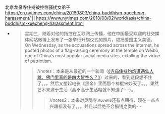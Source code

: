 
北京龙泉寺住持被控性骚扰女弟子 https://cn.nytimes.com/china/20180803/china-buddhism-xuecheng-harassment/ || https://www.nytimes.com/2018/08/02/world/asia/china-buddhism-xuecheng-harassment.html
- > 星期三，随着对他的指控在互联网上传播，他在中国最受欢迎的社交媒体网站微博上发布了一张举行升旗仪式的照片，颂扬爱国主义美德。 <br> On Wednesday, as the accusations spread across the internet, he posted photos of a flag-raising ceremony at the temple on Weibo, one of China’s most popular social media sites, extolling the virtue of patriotism.
  >> //notes：本来是从最近的一个新闻（[《寺庙住持约炮遭遇仙人跳，佛门里真的是四大皆空么？》](https://www.youtube.com/watch?v=x1pyY_XtY24)）过来的，看到这段绷不住了。。。然后又想起电影《黑金》里面那个神棍宋妙天了。。。果然艺术来源于生活（高不高于生活咱就不知道了- -）。
  >>> //notes2：本来对灵隐寺`法云安缦`还有点期待，现在一点点兴趣都没有了。。。并且以后绝不会捐钱之类的- -

